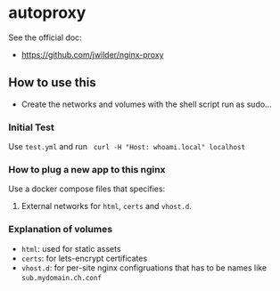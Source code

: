 # autoproxy

See the official doc:

- https://github.com/jwilder/nginx-proxy

## How to use this

- Create the networks and volumes with the shell script run as sudo...


### Initial Test

Use `test.yml` and run ` curl -H "Host: whoami.local" localhost`

### How to plug a new app to this nginx

Use a docker compose files that specifies:

1. External networks for `html`, `certs` and `vhost.d`.

### Explanation of volumes

- `html`: used for static assets
- `certs`: for lets-encrypt certificates
- `vhost.d`: for per-site nginx configruations that has to be names like `sub.mydomain.ch.conf`